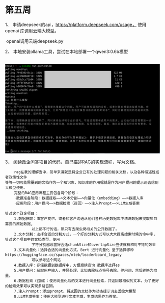 # 第五周
1、 申请deepseek的api，https://platform.deepseek.com/usage， 使用openai 库调用云端大模型。

​		openai调用云端deepseek.py

2、 本地安装ollama工具，尝试在本地部署一个qwen3:0.6b模型

​		![WX20250912-144216@2x.png](WX20250912-144216%402x.png)

3、 阅读政企问答项目的代码，自己描述RAG的实现流程，写为文档。

        rag在我的理解当中，简单来讲就是将企业已有的处理问题的相关文档，以及各种描述性或者政策性文件
    等等一切可能需要到的文档作为一个知识库，知识库的作用呢就是作为用户提问的提示词去给到大模型使用。
        完整的RAG应用流程主要包含两个阶段：
        ·数据准备阶段：数据提取——>文本分割——>向量化（embedding）——>数据入库
        ·应用阶段：用户提问——>数据检索（召回）——>注入Prompt——>LLM生成答案
    
    针对这个政企项目：
        1.数据获取：由客户提供，或者和客户沟通从他们各种历史数据库中清洗数据来提取项目需要的原始数据,
                以上都不行的话，那只有去爬虫爬相关的公开数据了。
        2.文本分割：选择合适的分割方式，一个好的分割方式可以大大提高搜索时候的命中率，针对这个项目中的文档类型，使用
                字符分割器设置好合适chunkSize和overlapSize应该就有相对不错的效果
        3.文本向量化：选择合适的向量化方式，Bert 进行向量化 至于选择哪种https://huggingface.co/spaces/mteb/leaderboard_legacy
                可以参考这个网站
        4.数据入库：存储数据到数据库中，方便后续查询 数据库选择es
        5.用户提问：获取用户输入，并预处理，比如去除标点符号去除，停用词，然后转换为向量。
        6.数据检索（召回）：使用向量化后的文本进行向量检索，并返回最相似的文本，为了更好的检索效果可以实现多路召回。
        7.注入Prompt：添加prompt，将返回的文档作为动态提示词去丢给大模型
        8.LLM生成答案：使用大模型进行文本生成，生成结果作为答案。